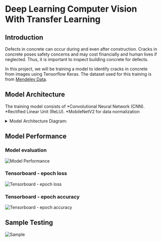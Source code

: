 # Deep Learning Computer Vision With Transfer Learning
## Introduction
Defects in concrete can occur during and even after construction. Cracks in concrete poses safety concerns and may cost financially and human lives if neglected. Thus, it is important to inspect building concrete for defects.

In this project, we will be training a model to identify cracks in concrete from images using Tensorflow Keras. The dataset used for this training is from [Mendeley Data](https://data.mendeley.com/datasets/5y9wdsg2zt/2).

## Model Architecture
The training model consists of
*Convolutional Neural Network (CNN).
*Rectified Linear Unit (ReLU).
*MobileNetV2 for data normalization

<details>
  <summary>Model Architecture Diagram:</summary>
  
  ![Model Architecture](https://github.com/AshrafZainalAbidin/ConcreteCracksTrainingAndDeployment/assets/154945805/c46e1434-a202-42ea-a71d-e5ae4405d4da)
</details>

## Model Performance
### Model evaluation
![Model Performance](https://github.com/AshrafZainalAbidin/ConcreteCracksTrainingAndDeployment/assets/154945805/33a32199-ae9e-49e7-9a46-79f1fc8504d5)
### Tensorboard - epoch loss
![Tensorboard - epoch loss](https://github.com/AshrafZainalAbidin/ConcreteCracksTrainingAndDeployment/assets/154945805/0359bf9b-0669-4960-845d-fd64dd067f86)
### Tensorboard - epoch accuracy
![Tensorboard - epoch accuracy](https://github.com/AshrafZainalAbidin/ConcreteCracksTrainingAndDeployment/assets/154945805/e313b4f3-84dd-4347-b802-9ab68d66aa81)


## Sample Testing
![Sample](https://github.com/AshrafZainalAbidin/ConcreteCracksTrainingAndDeployment/assets/154945805/9a65bfdb-93a7-45e2-a0e2-57b4e948a466)

